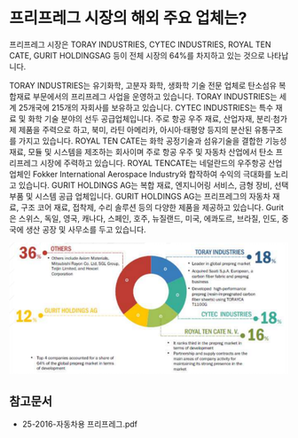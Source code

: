 # 프리프레그 시장의 해외 주요 업체는?

프리프레그 시장은 TORAY INDUSTRIES, CYTEC INDUSTRIES, ROYAL TEN CATE, GURIT HOLDINGSAG 등이 전체 시장의 64%를 차지하고 있는 것으로 나타납니다.
 
TORAY INDUSTRIES는 유기화학, 고분자 화학, 생화학 기술 전문 업체로 탄소섬유 복합재료 부문에서의 프리프레그 사업을 운영하고 있습니다.
TORAY INDUSTRIES는 세계 25개국에 215개의 자회사를 보유하고 있습니다.
CYTEC INDUSTRIES는 특수 재료 및 화학 기술 분야의 선두 공급업체입니다.  주로 항공 우주 재료, 산업자재, 분리·첨가제 제품을 주력으로 하고, 북미, 라틴 아메리카, 아시아·태평양 등지의 분산된 유통구조를 가지고 있습니다.
ROYAL TEN CATE는 화학 공정기술과 섬유기술을 결합한 기능성 재료, 모듈 및 시스템을 제조하는 회사이며 주로 항공 우주 및 자동차 산업에서 탄소 프리프레그 시장에 주력하고 있습니다.
ROYAL TENCATE는 네덜란드의 우주항공 산업 업체인 Fokker International Aerospace Industry와 합작하여 수익의 극대화를 노리고 있습니다.
GURIT HOLDINGS AG는 복합 재료, 엔지니어링 서비스, 금형 장비, 선택 부품 및 시스템 공급 업체입니다.
GURIT HOLDINGS AG는 프리프레그의 자동차 재료, 구조 코어 재료, 접착제, 수리 솔루션 등의 다양한 제품을 제공하고 있습니다.
Gurit은 스위스, 독일, 영국, 캐나다, 스페인, 호주, 뉴질랜드, 미국, 에콰도르, 브라질, 인도, 중국에 생산 공장 및 사무소를 두고 있습니다.

![](./images/프리프레그_Q13_1_3.PNG)

## 참고문서
- 25-2016-자동차용 프리프레그.pdf